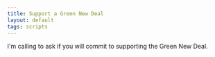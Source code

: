 ```yaml
---
title: Support a Green New Deal
layout: default
tags: scripts
---
```


I'm calling to ask if you will commit to supporting the Green New Deal.
